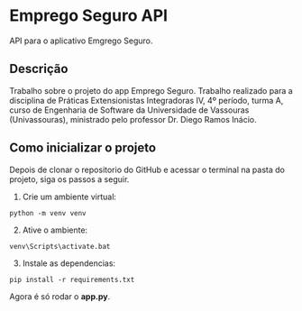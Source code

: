 # Emprego Seguro API

API para o aplicativo Emgrego Seguro.

## Descrição

Trabalho sobre o projeto do app Emprego Seguro.
Trabalho realizado para a disciplina de Práticas Extensionistas Integradoras IV, 4º período, turma A, curso de Engenharia de Software da Universidade de Vassouras (Univassouras), ministrado pelo professor Dr. Diego Ramos Inácio.

## Como inicializar o projeto

Depois de clonar o repositorio do GitHub e acessar o terminal na pasta do projeto, siga os passos a seguir.

1. Crie um ambiente virtual:

`python -m venv venv`

2. Ative o ambiente:

`venv\Scripts\activate.bat`

3. Instale as dependencias:

`pip install -r requirements.txt`

Agora é só rodar o **app.py**.
